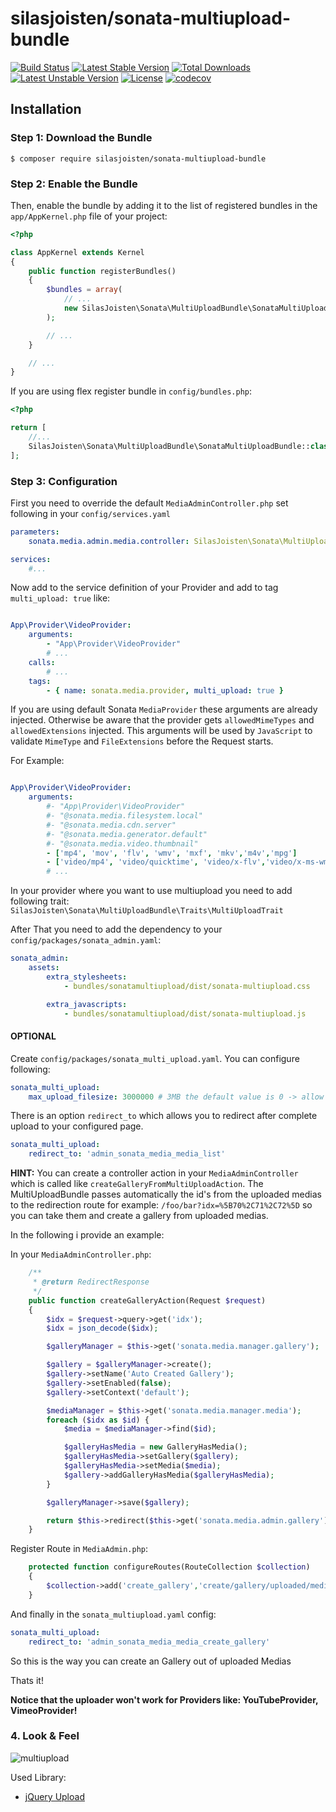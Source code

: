 silasjoisten/sonata-multiupload-bundle
======================================
[![Build Status](https://travis-ci.org/silasjoisten/sonata-multiupload-bundle.svg?branch=master)](https://travis-ci.org/silasjoisten/sonata-multiupload-bundle)
[![Latest Stable Version](https://poser.pugx.org/silasjoisten/sonata-multiupload-bundle/v/stable)](https://packagist.org/packages/silasjoisten/sonata-multiupload-bundle)
[![Total Downloads](https://poser.pugx.org/silasjoisten/sonata-multiupload-bundle/downloads)](https://packagist.org/packages/silasjoisten/sonata-multiupload-bundle)
[![Latest Unstable Version](https://poser.pugx.org/silasjoisten/sonata-multiupload-bundle/v/unstable)](https://packagist.org/packages/silasjoisten/sonata-multiupload-bundle)
[![License](https://poser.pugx.org/silasjoisten/sonata-multiupload-bundle/license)](https://packagist.org/packages/silasjoisten/sonata-multiupload-bundle)
[![codecov](https://codecov.io/gh/silasjoisten/sonata-multiupload-bundle/branch/master/graph/badge.svg)](https://codecov.io/gh/silasjoisten/sonata-multiupload-bundle)

## Installation


### Step 1: Download the Bundle

```console
$ composer require silasjoisten/sonata-multiupload-bundle
```

### Step 2: Enable the Bundle

Then, enable the bundle by adding it to the list of registered bundles
in the `app/AppKernel.php` file of your project:

```php
<?php

class AppKernel extends Kernel
{
    public function registerBundles()
    {
        $bundles = array(
            // ...
            new SilasJoisten\Sonata\MultiUploadBundle\SonataMultiUploadBundle(),
        );

        // ...
    }

    // ...
}
```

If you are using flex register bundle in `config/bundles.php`:
```php 
<?php

return [
    //...
    SilasJoisten\Sonata\MultiUploadBundle\SonataMultiUploadBundle::class => ['all' => true]
];
```

### Step 3: Configuration

First you need to override the default `MediaAdminController.php` set following in your `config/services.yaml`

```yaml
parameters:
    sonata.media.admin.media.controller: SilasJoisten\Sonata\MultiUploadBundle\Controller\MultiUploadController

services:
    #...
```

Now add to the service definition of your Provider and add to tag `multi_upload: true` like:

```yaml

App\Provider\VideoProvider:
    arguments:
        - "App\Provider\VideoProvider"
        # ...
    calls:
        # ...
    tags:
        - { name: sonata.media.provider, multi_upload: true }

```

If you are using default Sonata `MediaProvider` these arguments are already injected.
Otherwise be aware that the provider gets `allowedMimeTypes` and `allowedExtensions` injected.
This arguments will be used by `JavaScript` to validate `MimeType` and `FileExtensions` before the Request starts.

For Example:

```yaml

App\Provider\VideoProvider:
    arguments:
        #- "App\Provider\VideoProvider"
        #- "@sonata.media.filesystem.local"
        #- "@sonata.media.cdn.server"
        #- "@sonata.media.generator.default"
        #- "@sonata.media.video.thumbnail"
        - ['mp4', 'mov', 'flv', 'wmv', 'mxf', 'mkv','m4v','mpg']
        - ['video/mp4', 'video/quicktime', 'video/x-flv','video/x-ms-wmv','application/mxf','video/x-matroska','video/x-m4v','video/mpeg']
        # ...
```

In your provider where you want to use multiupload you need to add following trait:
`SilasJoisten\Sonata\MultiUploadBundle\Traits\MultiUploadTrait`


After That you need to add the dependency to your `config/packages/sonata_admin.yaml`:
```yaml
sonata_admin:
    assets:
        extra_stylesheets:
            - bundles/sonatamultiupload/dist/sonata-multiupload.css

        extra_javascripts:
            - bundles/sonatamultiupload/dist/sonata-multiupload.js
```

#### OPTIONAL

Create `config/packages/sonata_multi_upload.yaml`. You can configure following:

```yaml
sonata_multi_upload:
    max_upload_filesize: 3000000 # 3MB the default value is 0 -> allow every size
```

There is an option `redirect_to` which allows you to redirect after complete upload to your configured page.

```yaml
sonata_multi_upload:
    redirect_to: 'admin_sonata_media_media_list'
```

**HINT:** You can create a controller action in your `MediaAdminController` which is called like 
`createGalleryFromMultiUploadAction`. The MultiUploadBundle passes automatically the id's from the uploaded medias 
to the redirection route for example: `/foo/bar?idx=%5B70%2C71%2C72%5D` so you can take them and create 
a gallery from uploaded medias.

In the following i provide an example:


In your `MediaAdminController.php`:
```php
    /**
     * @return RedirectResponse
     */
    public function createGalleryAction(Request $request)
    {
        $idx = $request->query->get('idx');
        $idx = json_decode($idx);

        $galleryManager = $this->get('sonata.media.manager.gallery');

        $gallery = $galleryManager->create();
        $gallery->setName('Auto Created Gallery');
        $gallery->setEnabled(false);
        $gallery->setContext('default');

        $mediaManager = $this->get('sonata.media.manager.media');
        foreach ($idx as $id) {
            $media = $mediaManager->find($id);

            $galleryHasMedia = new GalleryHasMedia();
            $galleryHasMedia->setGallery($gallery);
            $galleryHasMedia->setMedia($media);
            $gallery->addGalleryHasMedia($galleryHasMedia);
        }

        $galleryManager->save($gallery);

        return $this->redirect($this->get('sonata.media.admin.gallery')->generateObjectUrl('edit', $gallery));
    }
```
Register Route in `MediaAdmin.php`:

```php
    protected function configureRoutes(RouteCollection $collection)
    {
        $collection->add('create_gallery','create/gallery/uploaded/medias');
    }
```

And finally in the `sonata_multiupload.yaml` config:
```yaml
sonata_multi_upload:
    redirect_to: 'admin_sonata_media_media_create_gallery'
```
So this is the way you can create an Gallery out of uploaded Medias

Thats it!

**Notice that the uploader won't work for Providers like: YouTubeProvider, VimeoProvider!**

### 4. Look & Feel

![multiupload](docs/images/multiupload-bundle.gif)

Used Library: 
* [jQuery Upload](https://github.com/danielm/uploader)
